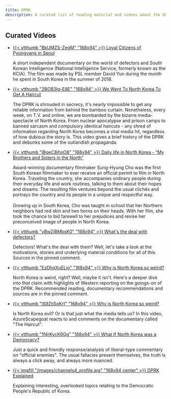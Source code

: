 ```yaml
---
title: DPRK
description: A curated list of reading material and videos about the DPRK (North Korea)
---
```



## Curated Videos

<ul class="curated-video-list">
  <li>
    <a class="logo" href="https://www.youtube.com/watch?v=BkUMZS-ZegM">
        {{< ytthumb "BkUMZS-ZegM" "168x94" >}}
    </a>
    <a class="channel-name" href="https://www.youtube.com/watch?v=BkUMZS-ZegM">Loyal Citizens of Pyongyang in Seoul</a>
    <p>A short independent documentary on the world of defectors and South Korean Intelligence (National Intelligence Service, formerly known as the KCIA). The film was made by PSL member David Yun during the month he spent in South Korea in the summer of 2018.</p>
  </li>

  <li>
    <a class="logo" href="https://www.youtube.com/watch?v=2BO83Ig-E8E">
        {{< ytthumb "2BO83Ig-E8E" "168x94" >}}
    </a>
    <a class="channel-name" href="https://www.youtube.com/watch?v=2BO83Ig-E8E">We Went To North Korea To Get A Haircut</a>
    <p>The DPRK is shrouded in secrecy, it's nearly impossible to get any reliable information from behind the bamboo curtain. Nonetheless, every week, on T.V. and online, we are bombarded by the bizarre media-spectacle of North Korea. From nuclear apocalypse and prison camps to banned sarcasm and compulsory identical haircuts - any shred of information regarding North Korea becomes a viral media hit, regardless of how dubious the story is. This video gives a brief history of the DPRK and debunks some of the outlandish propaganda.</p>
  </li>

  <li>
    <a class="logo" href="https://www.youtube.com/watch?v=IBqeC8ihsO8">
        {{< ytthumb "IBqeC8ihsO8" "168x94" >}}
    </a>
    <a class="channel-name" href="https://www.youtube.com/watch?v=IBqeC8ihsO8">Daily life in North Korea - “My Brothers and Sisters in the North”</a>
    <p>Award-winning documentary filmmaker Sung-Hyung Cho was the first South Korean filmmaker to ever receive an official permit to film in North Korea. Traveling the country, she accompanies ordinary people during their everyday life and work routines, talking to them about their hopes and dreams. The resulting film ventures beyond the usual clichés and portrays the country and its people in a unique and respectful way.<br><br>Growing up in South Korea, Cho was taught in school that her Northern neighbors had red skin and two horns on their heads. With her film, she took the chance to bid farewell to her prejudices and revise her preconceived image of people in North Korea.</p>
  </li>

  <li>
    <a class="logo" href="https://www.youtube.com/watch?v=vBwZjBMbsK0">
        {{< ytthumb "vBwZjBMbsK0" "168x94" >}}
    </a>
    <a class="channel-name" href="https://www.youtube.com/watch?v=vBwZjBMbsK0">What's the deal with defectors?</a>
    <p>Defectors! What's the deal with them? Well, let's take a look at the motivations, stories and underlying material conditions for all of this. Sources in the pinned comment.</p>
  </li>

  <li>
    <a class="logo" href="https://www.youtube.com/watch?v=EzDhqXuELjo">
        {{< ytthumb "EzDhqXuELjo" "168x94" >}}
    </a>
    <a class="channel-name" href="https://www.youtube.com/watch?v=EzDhqXuELjo">Why is North Korea so weird?</a>
    <p>North Korea is weird, right? Well, maybe it isn't. Here's a deeper dive into that claim with highlights of Western reporting on the goings-on of the DPRK. Recommended reading, documentary recommendations and sources are in the pinned comment.</p>
  </li>

  <li>
    <a class="logo" href="https://www.youtube.com/watch?v=lS9Zti5oKrI">
        {{< ytthumb "lS9Zti5oKrI" "168x94" >}}
    </a>
    <a class="channel-name" href="https://www.youtube.com/watch?v=lS9Zti5oKrI">Why is North Korea so weird?</a>
    <p>Is North Korea evil? Or is that just what the media tells us? In this video, AzureScapegoat reacts to and comments on the documentary called "The Haircut".</p>
  </li>

  <li>
    <a class="logo" href="https://www.youtube.com/watch?v=1f4rKycK6Gg">
        {{< ytthumb "1f4rKycK6Gg" "168x94" >}}
    </a>
    <a class="channel-name" href="https://www.youtube.com/watch?v=1f4rKycK6Gg">What If North Korea was a Democracy?</a>
    <p>Just a quick and friendly response/analysis of liberal-type commentary on "official enemies". The usual fallacies present themselves, the truth is always a click away, and always more nuanced.</p>
  </li>

  <li>
    <a class="logo" href="https://www.youtube.com/@DPRKExplained">
        {{< imgfill "/images/channels4_profile.jpg" "168x94 center" >}}
    </a>
    <a class="channel-name" href="https://www.youtube.com/@DPRKExplained">DPRK Explained</a>
    <p>Explaining interesting, overlooked topics relating to the Democratic People's Republic of Korea.</p>
  </li>
</ul>